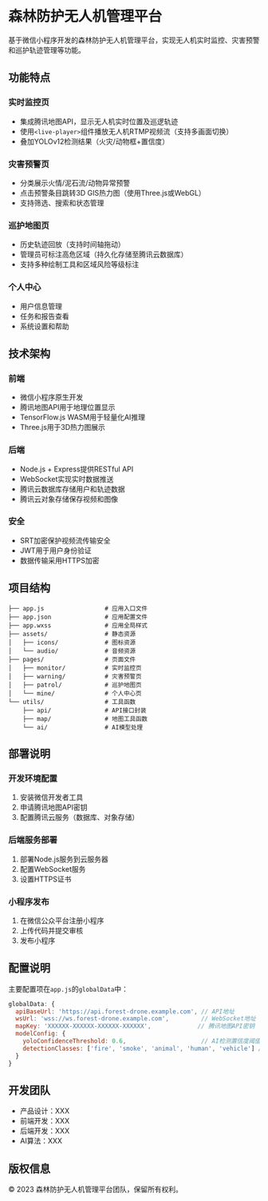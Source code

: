 # 森林防护无人机管理平台

基于微信小程序开发的森林防护无人机管理平台，实现无人机实时监控、灾害预警和巡护轨迹管理等功能。

## 功能特点

### 实时监控页
- 集成腾讯地图API，显示无人机实时位置及巡逻轨迹
- 使用`<live-player>`组件播放无人机RTMP视频流（支持多画面切换）
- 叠加YOLOv12检测结果（火灾/动物框+置信度）

### 灾害预警页
- 分类展示火情/泥石流/动物异常预警
- 点击预警条目跳转3D GIS热力图（使用Three.js或WebGL）
- 支持筛选、搜索和状态管理

### 巡护地图页
- 历史轨迹回放（支持时间轴拖动）
- 管理员可标注高危区域（持久化存储至腾讯云数据库）
- 支持多种绘制工具和区域风险等级标注

### 个人中心
- 用户信息管理
- 任务和报告查看
- 系统设置和帮助

## 技术架构

### 前端
- 微信小程序原生开发
- 腾讯地图API用于地理位置显示
- TensorFlow.js WASM用于轻量化AI推理
- Three.js用于3D热力图展示

### 后端
- Node.js + Express提供RESTful API
- WebSocket实现实时数据推送
- 腾讯云数据库存储用户和轨迹数据
- 腾讯云对象存储保存视频和图像

### 安全
- SRT加密保护视频流传输安全
- JWT用于用户身份验证
- 数据传输采用HTTPS加密

## 项目结构

```
├── app.js                 # 应用入口文件
├── app.json               # 应用配置文件
├── app.wxss               # 应用全局样式
├── assets/                # 静态资源
│   ├── icons/             # 图标资源
│   └── audio/             # 音频资源
├── pages/                 # 页面文件
│   ├── monitor/           # 实时监控页
│   ├── warning/           # 灾害预警页
│   ├── patrol/            # 巡护地图页
│   └── mine/              # 个人中心页
└── utils/                 # 工具函数
    ├── api/               # API接口封装
    ├── map/               # 地图工具函数
    └── ai/                # AI模型处理
```

## 部署说明

### 开发环境配置
1. 安装微信开发者工具
2. 申请腾讯地图API密钥
3. 配置腾讯云服务（数据库、对象存储）

### 后端服务部署
1. 部署Node.js服务到云服务器
2. 配置WebSocket服务
3. 设置HTTPS证书

### 小程序发布
1. 在微信公众平台注册小程序
2. 上传代码并提交审核
3. 发布小程序

## 配置说明

主要配置项在`app.js`的`globalData`中：

```javascript
globalData: {
  apiBaseUrl: 'https://api.forest-drone.example.com', // API地址
  wsUrl: 'wss://ws.forest-drone.example.com',         // WebSocket地址
  mapKey: 'XXXXXX-XXXXXX-XXXXXX-XXXXXX',             // 腾讯地图API密钥
  modelConfig: {
    yoloConfidenceThreshold: 0.6,                     // AI检测置信度阈值
    detectionClasses: ['fire', 'smoke', 'animal', 'human', 'vehicle'] // 检测类别
  }
}
```

## 开发团队

- 产品设计：XXX
- 前端开发：XXX
- 后端开发：XXX
- AI算法：XXX

## 版权信息

© 2023 森林防护无人机管理平台团队，保留所有权利。 